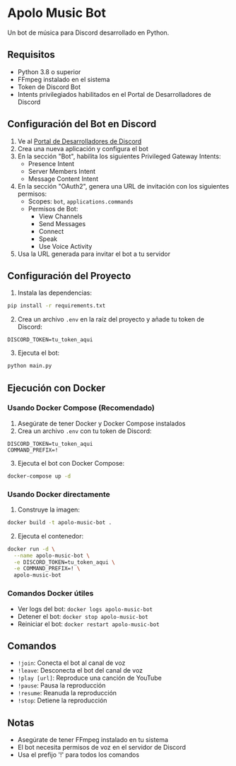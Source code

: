 # Apolo Music Bot

Un bot de música para Discord desarrollado en Python.

## Requisitos

- Python 3.8 o superior
- FFmpeg instalado en el sistema
- Token de Discord Bot
- Intents privilegiados habilitados en el Portal de Desarrolladores de Discord

## Configuración del Bot en Discord

1. Ve al [Portal de Desarrolladores de Discord](https://discord.com/developers/applications)
2. Crea una nueva aplicación y configura el bot
3. En la sección "Bot", habilita los siguientes Privileged Gateway Intents:
   - Presence Intent
   - Server Members Intent
   - Message Content Intent
4. En la sección "OAuth2", genera una URL de invitación con los siguientes permisos:
   - Scopes: `bot`, `applications.commands`
   - Permisos de Bot:
     - View Channels
     - Send Messages
     - Connect
     - Speak
     - Use Voice Activity
5. Usa la URL generada para invitar el bot a tu servidor

## Configuración del Proyecto

1. Instala las dependencias:
```bash
pip install -r requirements.txt
```

2. Crea un archivo `.env` en la raíz del proyecto y añade tu token de Discord:
```
DISCORD_TOKEN=tu_token_aqui
```

3. Ejecuta el bot:
```bash
python main.py
```

## Ejecución con Docker

### Usando Docker Compose (Recomendado)

1. Asegúrate de tener Docker y Docker Compose instalados
2. Crea un archivo `.env` con tu token de Discord:
```
DISCORD_TOKEN=tu_token_aqui
COMMAND_PREFIX=!
```
3. Ejecuta el bot con Docker Compose:
```bash
docker-compose up -d
```

### Usando Docker directamente

1. Construye la imagen:
```bash
docker build -t apolo-music-bot .
```

2. Ejecuta el contenedor:
```bash
docker run -d \
  --name apolo-music-bot \
  -e DISCORD_TOKEN=tu_token_aqui \
  -e COMMAND_PREFIX=! \
  apolo-music-bot
```

### Comandos Docker útiles

- Ver logs del bot: `docker logs apolo-music-bot`
- Detener el bot: `docker stop apolo-music-bot`
- Reiniciar el bot: `docker restart apolo-music-bot`

## Comandos

- `!join`: Conecta el bot al canal de voz
- `!leave`: Desconecta el bot del canal de voz
- `!play [url]`: Reproduce una canción de YouTube
- `!pause`: Pausa la reproducción
- `!resume`: Reanuda la reproducción
- `!stop`: Detiene la reproducción

## Notas

- Asegúrate de tener FFmpeg instalado en tu sistema
- El bot necesita permisos de voz en el servidor de Discord
- Usa el prefijo '!' para todos los comandos